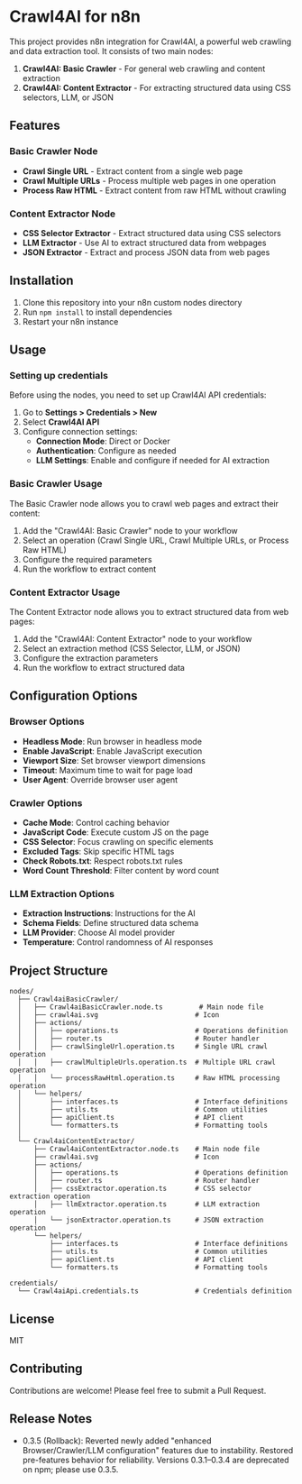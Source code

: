 # Crawl4AI for n8n

This project provides n8n integration for Crawl4AI, a powerful web crawling and data extraction tool. It consists of two main nodes:

1. **Crawl4AI: Basic Crawler** - For general web crawling and content extraction
2. **Crawl4AI: Content Extractor** - For extracting structured data using CSS selectors, LLM, or JSON

## Features

### Basic Crawler Node

- **Crawl Single URL** - Extract content from a single web page
- **Crawl Multiple URLs** - Process multiple web pages in one operation
- **Process Raw HTML** - Extract content from raw HTML without crawling

### Content Extractor Node

- **CSS Selector Extractor** - Extract structured data using CSS selectors
- **LLM Extractor** - Use AI to extract structured data from webpages
- **JSON Extractor** - Extract and process JSON data from web pages

## Installation

1. Clone this repository into your n8n custom nodes directory
2. Run `npm install` to install dependencies
3. Restart your n8n instance

## Usage

### Setting up credentials

Before using the nodes, you need to set up Crawl4AI API credentials:

1. Go to **Settings > Credentials > New**
2. Select **Crawl4AI API**
3. Configure connection settings:
   - **Connection Mode**: Direct or Docker
   - **Authentication**: Configure as needed
   - **LLM Settings**: Enable and configure if needed for AI extraction

### Basic Crawler Usage

The Basic Crawler node allows you to crawl web pages and extract their content:

1. Add the "Crawl4AI: Basic Crawler" node to your workflow
2. Select an operation (Crawl Single URL, Crawl Multiple URLs, or Process Raw HTML)
3. Configure the required parameters
4. Run the workflow to extract content

### Content Extractor Usage

The Content Extractor node allows you to extract structured data from web pages:

1. Add the "Crawl4AI: Content Extractor" node to your workflow
2. Select an extraction method (CSS Selector, LLM, or JSON)
3. Configure the extraction parameters
4. Run the workflow to extract structured data

## Configuration Options

### Browser Options

- **Headless Mode**: Run browser in headless mode
- **Enable JavaScript**: Enable JavaScript execution
- **Viewport Size**: Set browser viewport dimensions
- **Timeout**: Maximum time to wait for page load
- **User Agent**: Override browser user agent

### Crawler Options

- **Cache Mode**: Control caching behavior
- **JavaScript Code**: Execute custom JS on the page
- **CSS Selector**: Focus crawling on specific elements
- **Excluded Tags**: Skip specific HTML tags
- **Check Robots.txt**: Respect robots.txt rules
- **Word Count Threshold**: Filter content by word count

### LLM Extraction Options

- **Extraction Instructions**: Instructions for the AI
- **Schema Fields**: Define structured data schema
- **LLM Provider**: Choose AI model provider
- **Temperature**: Control randomness of AI responses

## Project Structure

```
nodes/
  ├── Crawl4aiBasicCrawler/
  │   ├── Crawl4aiBasicCrawler.node.ts         # Main node file
  │   ├── crawl4ai.svg                        # Icon
  │   ├── actions/
  │   │   ├── operations.ts                   # Operations definition
  │   │   ├── router.ts                       # Router handler
  │   │   ├── crawlSingleUrl.operation.ts     # Single URL crawl operation
  │   │   ├── crawlMultipleUrls.operation.ts  # Multiple URL crawl operation
  │   │   └── processRawHtml.operation.ts     # Raw HTML processing operation
  │   └── helpers/
  │       ├── interfaces.ts                   # Interface definitions
  │       ├── utils.ts                        # Common utilities
  │       ├── apiClient.ts                    # API client
  │       └── formatters.ts                   # Formatting tools
  │
  └── Crawl4aiContentExtractor/
      ├── Crawl4aiContentExtractor.node.ts    # Main node file
      ├── crawl4ai.svg                        # Icon
      ├── actions/
      │   ├── operations.ts                   # Operations definition
      │   ├── router.ts                       # Router handler
      │   ├── cssExtractor.operation.ts       # CSS selector extraction operation
      │   ├── llmExtractor.operation.ts       # LLM extraction operation
      │   └── jsonExtractor.operation.ts      # JSON extraction operation
      └── helpers/
          ├── interfaces.ts                   # Interface definitions
          ├── utils.ts                        # Common utilities
          ├── apiClient.ts                    # API client
          └── formatters.ts                   # Formatting tools

credentials/
  └── Crawl4aiApi.credentials.ts              # Credentials definition
```

## License

MIT

## Contributing

Contributions are welcome! Please feel free to submit a Pull Request.

## Release Notes

- 0.3.5 (Rollback): Reverted newly added "enhanced Browser/Crawler/LLM configuration" features due to instability. Restored pre-features behavior for reliability. Versions 0.3.1–0.3.4 are deprecated on npm; please use 0.3.5.
